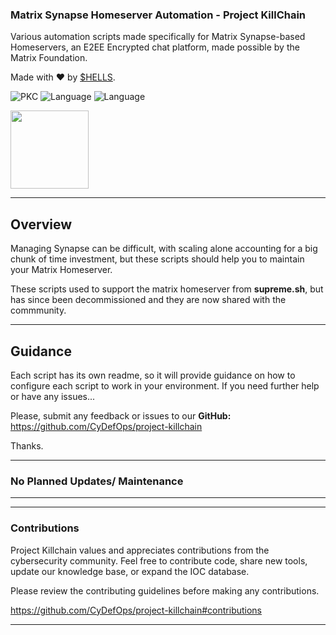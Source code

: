 ### Matrix Synapse Homeserver Automation - Project KillChain
Various automation scripts made specifically for Matrix Synapse-based Homeservers, an E2EE Encrypted chat platform, made possible by the Matrix Foundation. 

Made with :heart: by [$HELLS](https://github.com/ntwrite).

![PKC](https://img.shields.io/badge/Project-%20Killchain-357441)
![Language](https://img.shields.io/badge/Language-%20Shell-357441?style=flat-square)
![Language](https://img.shields.io/badge/Language-%20Python-357441?style=flat-square)

<img src="https://camo.githubusercontent.com/1ff5370fbb2b1778bb50775f7a3e06790b6a878343688b9c5151dcbddd5b482a/68747470733a2f2f73757072656d652e73682f6173736574732f706b632e6a7067" width="125" height="125">

----
## Overview

Managing Synapse can be difficult, with scaling alone accounting for a big chunk of time investment, but these scripts should help you to maintain your Matrix Homeserver. 

These scripts used to support the matrix homeserver from **supreme.sh**, but has since been decommissioned and they are now shared with the commmunity. 

---

## Guidance

Each script has its own readme, so it will provide guidance on how to configure each script to work in your environment. If you need further help or have any issues...

Please, submit any feedback or issues to our **GitHub:** https://github.com/CyDefOps/project-killchain

Thanks.

----

### No Planned Updates/ Maintenance

----

----

### Contributions
Project Killchain values and appreciates contributions from the cybersecurity community. Feel free to contribute code, share new tools, update our knowledge base, or expand the IOC database. 

Please review the contributing guidelines before making any contributions.

https://github.com/CyDefOps/project-killchain#contributions

----

